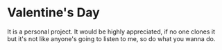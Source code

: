 # Valentine's Day
It is a personal project. It would be highly appreciated, if no one clones it but it's not like anyone's going to listen to me, so do what you wanna do.
